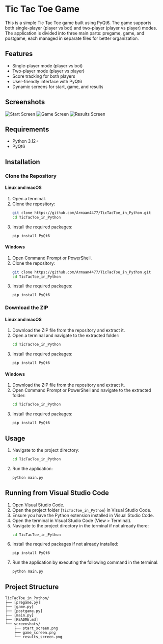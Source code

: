# Tic Tac Toe Game

This is a simple Tic Tac Toe game built using PyQt6. The game supports both single-player (player vs bot) and two-player (player vs player) modes. The application is divided into three main parts: pregame, game, and postgame, each managed in separate files for better organization.

## Features

- Single-player mode (player vs bot)
- Two-player mode (player vs player)
- Score tracking for both players
- User-friendly interface with PyQt6
- Dynamic screens for start, game, and results

## Screenshots

![Start Screen](screenshots/start_screen.png)
![Game Screen](screenshots/game_screen.png)
![Results Screen](screenshots/results_screen.png)

## Requirements

- Python 3.12+
- PyQt6

## Installation

### Clone the Repository

#### Linux and macOS

1. Open a terminal.
2. Clone the repository:
    ```sh
    git clone https://github.com/Armaan4477/TicTacToe_in_Python.git
    cd TicTacToe_in_Python
    ```
3. Install the required packages:
    ```sh
    pip install PyQt6
    ```

#### Windows

1. Open Command Prompt or PowerShell.
2. Clone the repository:
    ```sh
    git clone https://github.com/Armaan4477/TicTacToe_in_Python.git
    cd TicTacToe_in_Python
    ```
3. Install the required packages:
    ```sh
    pip install PyQt6
    ```

### Download the ZIP

#### Linux and macOS

1. Download the ZIP file from the repository and extract it.
2. Open a terminal and navigate to the extracted folder:
    ```sh
    cd TicTacToe_in_Python
    ```
3. Install the required packages:
    ```sh
    pip install PyQt6
    ```

#### Windows

1. Download the ZIP file from the repository and extract it.
2. Open Command Prompt or PowerShell and navigate to the extracted folder:
    ```sh
    cd TicTacToe_in_Python
    ```
3. Install the required packages:
    ```sh
    pip install PyQt6
    ```

## Usage

1. Navigate to the project directory:
    ```sh
    cd TicTacToe_in_Python
    ```

2. Run the application:
    ```sh
    python main.py
    ```

## Running from Visual Studio Code

1. Open Visual Studio Code.
2. Open the project folder (`TicTacToe_in_Python`) in Visual Studio Code.
3. Ensure you have the Python extension installed in Visual Studio Code.
4. Open the terminal in Visual Studio Code (View > Terminal).
5. Navigate to the project directory in the terminal if not already there:
    ```sh
    cd TicTacToe_in_Python
    ```
6. Install the required packages if not already installed:
    ```sh
    pip install PyQt6
    ```
7. Run the application by executing the following command in the terminal:
    ```sh
    python main.py
    ```

## Project Structure

```plaintext
TicTacToe_in_Python/
├── [pregame.py]
├── [game.py]
├── [postgame.py]
├── [main.py]
├── [README.md]
└── screenshots/
    ├── start_screen.png
    ├── game_screen.png
    └── results_screen.png
